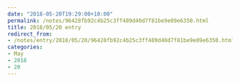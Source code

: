 ```yaml
---
date: "2018-05-20T19:29:00+10:00"
permalink: /notes/96428fb92c4b25c3ff489d40d7f81be9e09e6350.html
title: 2018/05/20 entry
redirect_from:
- /notes/entry/2018/05/20/96428fb92c4b25c3ff489d40d7f81be9e09e6350.html
categories:
- May
- 2018
- 20
---
```

